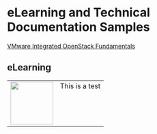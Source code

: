 # eLearning and Technical Documentation Samples

[VMware Integrated OpenStack Fundamentals](https://jamespwagner.github.io/OpenStack/story_html5.html)

## eLearning

<table border="0">
<tr>
<td>
<img src="./book.png" height="100" width="100">
</td>
<td valign="top">
This is a test
</td>
</tr>
</table>
</html>

<!--img src="https://jamespwagner.github.io/images/book.png" height="100" width="100"-->
